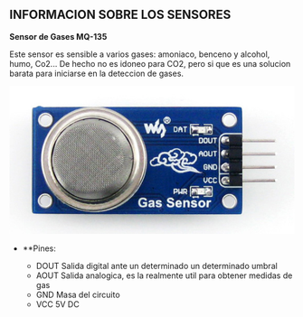 ## INFORMACION SOBRE LOS SENSORES 

**Sensor de Gases MQ-135**

Este sensor es sensible a varios gases: amoniaco, benceno y alcohol, humo, Co2...
De hecho no es idoneo para CO2, pero si que es una solucion barata para iniciarse en la deteccion de gases.

![](./mq-135.jpg)

* **Pines:

  - DOUT    Salida digital ante un determinado un determinado umbral
  - AOUT    Salida analogica, es la realmente util para obtener medidas de gas
  - GND     Masa del circuito
  - VCC     5V DC
  
  
